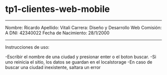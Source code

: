 # tp1-clientes-web-mobile

------------------------------------------------
Nombre: Ricardo
Apellido: Vitali
Carrera: Diseño y Desarrollo Web
Comisión: A
DNI: 42340022
Fecha de Nacimiento: 28/1/2000


------------------------------------------------
Instrucciones de uso:

-Escribir el nombre de una ciudad y presionar enter o el boton buscar.
-Si uno reinicia el sitio, los datos se guardan en el localstorage
-En caso de buscar una ciudad inexistente, saltara un error
